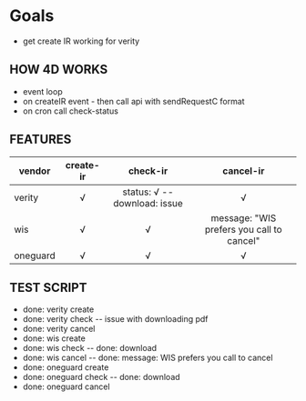 # Goals

- get create IR working for verity

## HOW 4D WORKS

- event loop
- on createIR event - then call api with sendRequestC format
- on cron call check-status

## FEATURES

| vendor   | create-ir |           check-ir           |                 cancel-ir                 |
| -------- | :-------: | :--------------------------: | :---------------------------------------: |
| verity   |     √     | status: √ -- download: issue |                     √                     |
| wis      |     √     |              √               | message: "WIS prefers you call to cancel" |
| oneguard |     √     |              √               |                     √                     |

## TEST SCRIPT

- done: verity create
- done: verity check -- issue with downloading pdf
- done: verity cancel
- done: wis create
- done: wis check -- done: download
- done: wis cancel -- done: message: WIS prefers you call to cancel
- done: oneguard create
- done: oneguard check -- done: download
- done: oneguard cancel
